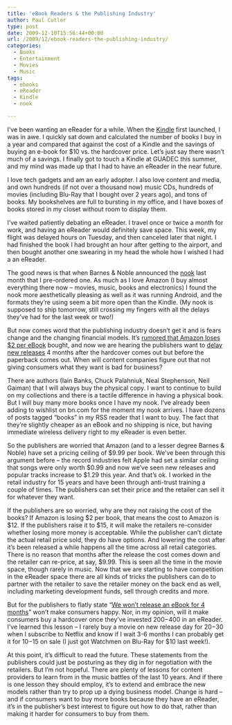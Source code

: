 ```yaml
---
title: 'eBook Readers & the Publishing Industry'
author: Paul Cutler
type: post
date: 2009-12-10T15:56:44+00:00
url: /2009/12/ebook-readers-the-publishing-industry/
categories:
  - Books
  - Entertainment
  - Movies
  - Music
tags:
  - ebooks
  - eReader
  - Kindle
  - nook

---
```

I&#8217;ve been wanting an eReader for a while. When the [Kindle][1] first launched, I was in awe. I quickly sat down and calculated the number of books I buy in a year and compared that against the cost of a Kindle and the savings of buying an e-book for $10 vs. the hardcover price. Let&#8217;s just say there wasn&#8217;t much of a savings. I finally got to touch a Kindle at GUADEC this summer, and my mind was made up that I had to have an eReader in the near future.

I love tech gadgets and am an early adopter. I also love content and media, and own hundreds (if not over a thousand now) music CDs, hundreds of movies (including Blu-Ray that I bought over 2 years ago), and tons of books. My bookshelves are full to bursting in my office, and I have boxes of books stored in my closet without room to display them.

I&#8217;ve waited patiently debating an eReader. I travel once or twice a month for work, and having an eReader would definitely save space. This week, my flight was delayed hours on Tuesday, and then canceled later that night. I had finished the book I had brought an hour after getting to the airport, and then bought another one swearing in my head the whole how I wished I had a an eReader.

The good news is that when Barnes & Noble announced the [nook][2] last month that I pre-ordered one. As much as I love Amazon (I buy almost everything there now &#8211; movies, music, books and electronics) I found the nook more aesthetically pleasing as well as it was running Android, and the formats they&#8217;re using seem a bit more open than the Kindle. (My nook is supposed to ship tomorrow, still crossing my fingers with all the delays they&#8217;ve had for the last week or two!)

But now comes word that the publishing industry doesn&#8217;t get it and is fears change and the changing financial models. It&#8217;s [rumored that Amazon loses $2 per eBook][3] bought, and now we are hearing the publishers want to [delay][4] [new releases][5] 4 months after the hardcover comes out but before the paperback comes out. When will content companies figure out that not giving consumers what they want is bad for business?

There are authors (Iain Banks, Chuck Palahniuk, Neal Stephenson, Neil Gaiman) that I will always buy the physical copy. I want to continue to build on my collections and there is a tactile difference in having a physical book. But I will buy many more books once I have my nook. I&#8217;ve already been adding to wishlist on bn.com for the moment my nook arrives. I have dozens of posts tagged &#8220;books&#8221; in my RSS reader that I want to buy. The fact that they&#8217;re slightly cheaper as an eBook and no shipping is nice, but having immediate wireless delivery right to my eReader is even better.

So the publishers are worried that Amazon (and to a lesser degree Barnes & Noble) have set a pricing ceiling of $9.99 per book. We&#8217;ve been through this argument before &#8211; the record industries felt Apple had set a similar ceiling that songs were only worth $0.99 and now we&#8217;ve seen new releases and popular tracks increase to $1.29 this year. And that&#8217;s ok. I worked in the retail industry for 15 years and have been through anti-trust training a couple of times. The publishers can set their price and the retailer can sell it for whatever they want.

If the publishers are so worried, why are they not raising the cost of the books? If Amazon is losing $2 per book, that means the cost to Amazon is $12. If the publishers raise it to $15, it will make the retailers re-consider whether losing more money is acceptable. While the publisher can&#8217;t dictate the actual retail price sold, they do have options. And lowering the cost after it&#8217;s been released a while happens all the time across all retail categories. There is no reason that months after the release the cost comes down and the retailer can re-price, at say, $9.99. This is seen all the time in the movie space, though rarely in music. Now that we are starting to have competition in the eReader space there are all kinds of tricks the publishers can do to partner with the retailer to save the retailer money on the back end as well, including marketing development funds, sell through credits and more.

But for the publishers to flatly state &#8220;[We won&#8217;t release an eBook for 4 months][4]&#8221; won&#8217;t make consumers happy. Nor, in my opinion, will it make consumers buy a hardcover once they&#8217;ve invested $200-$400 in an eReader. I&#8217;ve learned this lesson &#8211; I rarely buy a movie on new release day for $20-$30 when I subscribe to Netflix and know if I wait 3-6 months I can probably get it for $10-$15 on sale (I just got Watchmen on Blu-Ray for $10 last week!).

At this point, it&#8217;s difficult to read the future. These statements from the publishers could just be posturing as they dig in for negotiation with the retailers. But I&#8217;m not hopeful. There are plenty of lessons for content providers to learn from in the music battles of the last 10 years. And if there is one lesson they should employ, it&#8217;s to extend and embrace the new models rather than try to prop up a dying business model. Change is hard &#8211; and if consumers want to buy more books because they have an eReader, it&#8217;s in the publisher&#8217;s best interest to figure out how to do that, rather than making it harder for consumers to buy from them.

 [1]: http://www.amazon.com/Kindle-Wireless-Reading-Display-Generation/dp/B0015T963C/ref=amb_link_86172951_2?pf_rd_m=ATVPDKIKX0DER&pf_rd_s=center-1&pf_rd_r=0CPKEQT0G6NS5609RMGN&pf_rd_t=101&pf_rd_p=503619171&pf_rd_i=507846
 [2]: http://www.barnesandnoble.com/nook/
 [3]: http://www.tbiresearch.com/e-readers-should-drive-profits-for-both-distributors-and-book-publishers-2009-11
 [4]: http://www.mediabistro.com/ebooknewser/publishers/harpercollins_jumps_on_ebook_delaying_bandwagon__145582.asp?c=rss
 [5]: http://www.startribune.com/entertainment/78872272.html?elr=KArksLckD8EQDUoaEyqyP4O:DW3ckUiD3aPc:_Yyc:aUUsZ